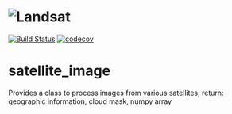 # ![Landsat](testsr/data/maple.png)

[![Build Status](https://travis-ci.org/dgketchum/satellite_image.svg?branch=master)](https://travis-ci.org/dgketchum/satellite_image)
[![codecov](https://codecov.io/gh/dgketchum/satellite_image/branch/master/graph/badge.svg)](https://codecov.io/gh/dgketchum/satellite_image)

# satellite_image
Provides a class to process images from various satellites, return: geographic information, cloud mask, numpy array
